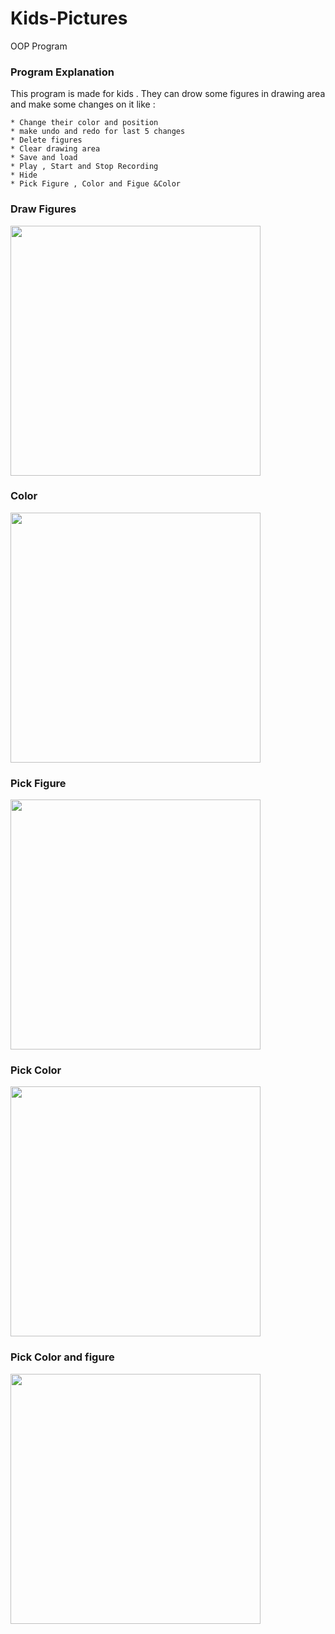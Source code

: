 # Kids-Pictures
OOP Program
### Program Explanation
This program is made for kids . They can drow some figures in drawing area and make some changes on it like :
```
* Change their color and position
* make undo and redo for last 5 changes
* Delete figures
* Clear drawing area
* Save and load
* Play , Start and Stop Recording
* Hide
* Pick Figure , Color and Figue &Color
```
### Draw Figures

<img src="https://github.com/Nesma-Osama/Process-Scheduler-/assets/128908402/a538c43e-00f7-429d-883c-b4de8e429a24" width="400"/>

### Color

<img src="https://github.com/Nesma-Osama/Process-Scheduler-/assets/128908402/a72b7602-8e67-4b96-98c3-8fecf7316ff2"  width="400"/>

### Pick Figure

<img src="https://github.com/Nesma-Osama/Process-Scheduler-/assets/128908402/beb970d4-9343-447e-a273-d4ccbc7a71c3" width="400"/> 

### Pick Color

<img src="https://github.com/Nesma-Osama/Process-Scheduler-/assets/128908402/584bd397-02b7-45e9-923e-0241bff4fdf5" width="400"/> 

### Pick Color and figure

<img src="https://github.com/Nesma-Osama/Process-Scheduler-/assets/128908402/8bb7e598-e9c1-48a1-963c-56773686f1a6" width="400"/> 

